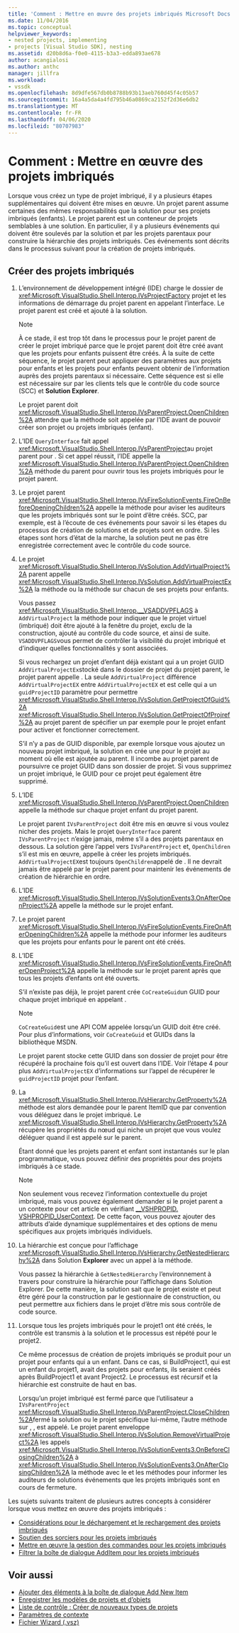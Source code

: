 ```yaml
---
title: 'Comment : Mettre en œuvre des projets imbriqués Microsoft Docs'
ms.date: 11/04/2016
ms.topic: conceptual
helpviewer_keywords:
- nested projects, implementing
- projects [Visual Studio SDK], nesting
ms.assetid: d20b8d6a-f0e0-4115-b3a3-edda893ae678
author: acangialosi
ms.author: anthc
manager: jillfra
ms.workload:
- vssdk
ms.openlocfilehash: 8d9dfe567db0b8788b93b13aeb760d45f4c05b57
ms.sourcegitcommit: 16a4a5da4a4fd795b46a0869ca2152f2d36e6db2
ms.translationtype: MT
ms.contentlocale: fr-FR
ms.lasthandoff: 04/06/2020
ms.locfileid: "80707983"
---
```

# <a name="how-to-implement-nested-projects"></a>Comment : Mettre en œuvre des projets imbriqués

Lorsque vous créez un type de projet imbriqué, il y a plusieurs étapes supplémentaires qui doivent être mises en œuvre. Un projet parent assume certaines des mêmes responsabilités que la solution pour ses projets imbriqués (enfants). Le projet parent est un conteneur de projets semblables à une solution. En particulier, il y a plusieurs événements qui doivent être soulevés par la solution et par les projets parentaux pour construire la hiérarchie des projets imbriqués. Ces événements sont décrits dans le processus suivant pour la création de projets imbriqués.

## <a name="create-nested-projects"></a>Créer des projets imbriqués

1. L’environnement de développement intégré (IDE) charge le dossier de <xref:Microsoft.VisualStudio.Shell.Interop.IVsProjectFactory> projet et les informations de démarrage du projet parent en appelant l’interface. Le projet parent est créé et ajouté à la solution.

    > [!NOTE]
    > À ce stade, il est trop tôt dans le processus pour le projet parent de créer le projet imbriqué parce que le projet parent doit être créé avant que les projets pour enfants puissent être créés. À la suite de cette séquence, le projet parent peut appliquer des paramètres aux projets pour enfants et les projets pour enfants peuvent obtenir de l’information auprès des projets parentaux si nécessaire. Cette séquence est si elle est nécessaire sur par les clients tels que le contrôle du code source (SCC) et **Solution Explorer**.

     Le projet parent doit <xref:Microsoft.VisualStudio.Shell.Interop.IVsParentProject.OpenChildren%2A> attendre que la méthode soit appelée par l’IDE avant de pouvoir créer son projet ou projets imbriqués (enfant).

2. L’IDE `QueryInterface` fait appel <xref:Microsoft.VisualStudio.Shell.Interop.IVsParentProject>au projet parent pour . Si cet appel réussit, l’IDE appelle la <xref:Microsoft.VisualStudio.Shell.Interop.IVsParentProject.OpenChildren%2A> méthode du parent pour ouvrir tous les projets imbriqués pour le projet parent.

3. Le projet parent <xref:Microsoft.VisualStudio.Shell.Interop.IVsFireSolutionEvents.FireOnBeforeOpeningChildren%2A> appelle la méthode pour aviser les auditeurs que les projets imbriqués sont sur le point d’être créés. SCC, par exemple, est à l’écoute de ces événements pour savoir si les étapes du processus de création de solutions et de projets sont en ordre. Si les étapes sont hors d’état de la marche, la solution peut ne pas être enregistrée correctement avec le contrôle du code source.

4. Le projet <xref:Microsoft.VisualStudio.Shell.Interop.IVsSolution.AddVirtualProject%2A> parent appelle <xref:Microsoft.VisualStudio.Shell.Interop.IVsSolution.AddVirtualProjectEx%2A> la méthode ou la méthode sur chacun de ses projets pour enfants.

     Vous passez <xref:Microsoft.VisualStudio.Shell.Interop.__VSADDVPFLAGS> à `AddVirtualProject` la méthode pour indiquer que le projet virtuel (imbriqué) doit être ajouté à la fenêtre du projet, exclu de la construction, ajouté au contrôle du code source, et ainsi de suite. `VSADDVPFLAGS`vous permet de contrôler la visibilité du projet imbriqué et d’indiquer quelles fonctionnalités y sont associées.

     Si vous rechargez un projet d’enfant déjà existant qui a un projet GUID `AddVirtualProjectEx`stocké dans le dossier de projet du projet parent, le projet parent appelle . La seule `AddVirtualProject` différence `AddVirtualProjectEX` entre `AddVirtualProjectEX` et est celle qui a un `guidProjectID` paramètre pour permettre <xref:Microsoft.VisualStudio.Shell.Interop.IVsSolution.GetProjectOfGuid%2A> <xref:Microsoft.VisualStudio.Shell.Interop.IVsSolution.GetProjectOfProjref%2A> au projet parent de spécifier un par exemple pour le projet enfant pour activer et fonctionner correctement.

     S’il n’y a pas de GUID disponible, par exemple lorsque vous ajoutez un nouveau projet imbriqué, la solution en crée une pour le projet au moment où elle est ajoutée au parent. Il incombe au projet parent de poursuivre ce projet GUID dans son dossier de projet. Si vous supprimez un projet imbriqué, le GUID pour ce projet peut également être supprimé.

5. L’IDE <xref:Microsoft.VisualStudio.Shell.Interop.IVsParentProject.OpenChildren> appelle la méthode sur chaque projet enfant du projet parent.

     Le projet parent `IVsParentProject` doit être mis en œuvre si vous voulez nicher des projets. Mais le projet `QueryInterface` parent `IVsParentProject` n’exige jamais, même s’il a des projets parentaux en dessous. La solution gère l’appel vers `IVsParentProject` et, `OpenChildren` s’il est mis en œuvre, appelle à créer les projets imbriqués. `AddVirtualProjectEX`est toujours `OpenChildren`appelé de . Il ne devrait jamais être appelé par le projet parent pour maintenir les événements de création de hiérarchie en ordre.

6. L’IDE <xref:Microsoft.VisualStudio.Shell.Interop.IVsSolutionEvents3.OnAfterOpenProject%2A> appelle la méthode sur le projet enfant.

7. Le projet parent <xref:Microsoft.VisualStudio.Shell.Interop.IVsFireSolutionEvents.FireOnAfterOpeningChildren%2A> appelle la méthode pour informer les auditeurs que les projets pour enfants pour le parent ont été créés.

8. L’IDE <xref:Microsoft.VisualStudio.Shell.Interop.IVsFireSolutionEvents.FireOnAfterOpenProject%2A> appelle la méthode sur le projet parent après que tous les projets d’enfants ont été ouverts.

     S’il n’existe pas déjà, le projet parent crée `CoCreateGuid`un GUID pour chaque projet imbriqué en appelant .

    > [!NOTE]
    > `CoCreateGuid`est une API COM appelée lorsqu’un GUID doit être créé. Pour plus d’informations, voir `CoCreateGuid` et GUIDs dans la bibliothèque MSDN.

     Le projet parent stocke cette GUID dans son dossier de projet pour être récupéré la prochaine fois qu’il est ouvert dans l’IDE. Voir l’étape 4 pour plus `AddVirtualProjectEX` d’informations sur l’appel de récupérer le `guidProjectID` projet pour l’enfant.

9. La <xref:Microsoft.VisualStudio.Shell.Interop.IVsHierarchy.GetProperty%2A> méthode est alors demandée pour le parent ItemID que par convention vous déléguez dans le projet imbriqué. Le <xref:Microsoft.VisualStudio.Shell.Interop.IVsHierarchy.GetProperty%2A> récupère les propriétés du nœud qui niche un projet que vous voulez déléguer quand il est appelé sur le parent.

     Étant donné que les projets parent et enfant sont instantanés sur le plan programmatique, vous pouvez définir des propriétés pour des projets imbriqués à ce stade.

    > [!NOTE]
    > Non seulement vous recevez l’information contextuelle du projet imbriqué, mais vous pouvez également demander si le projet parent a un contexte pour cet article en vérifiant [__VSHPROPID. VSHPROPID_UserContext](<xref:Microsoft.VisualStudio.Shell.Interop.__VSHPROPID.VSHPROPID_UserContext>). De cette façon, vous pouvez ajouter des attributs d’aide dynamique supplémentaires et des options de menu spécifiques aux projets imbriqués individuels.

10. La hiérarchie est conçue pour l’affichage <xref:Microsoft.VisualStudio.Shell.Interop.IVsHierarchy.GetNestedHierarchy%2A> dans Solution **Explorer** avec un appel à la méthode.

     Vous passez la hiérarchie à `GetNestedHierarchy` l’environnement à travers pour construire la hiérarchie pour l’affichage dans Solution Explorer. De cette manière, la solution sait que le projet existe et peut être géré pour la construction par le gestionnaire de construction, ou peut permettre aux fichiers dans le projet d’être mis sous contrôle de code source.

11. Lorsque tous les projets imbriqués pour le projet1 ont été créés, le contrôle est transmis à la solution et le processus est répété pour le projet2.

     Ce même processus de création de projets imbriqués se produit pour un projet pour enfants qui a un enfant. Dans ce cas, si BuildProject1, qui est un enfant du projet1, avait des projets pour enfants, ils seraient créés après BuildProject1 et avant Project2. Le processus est récursif et la hiérarchie est construite de haut en bas.

     Lorsqu’un projet imbriqué est fermé parce que l’utilisateur a `IVsParentProject` <xref:Microsoft.VisualStudio.Shell.Interop.IVsParentProject.CloseChildren%2A>fermé la solution ou le projet spécifique lui-même, l’autre méthode sur , , est appelé. Le projet parent enveloppe <xref:Microsoft.VisualStudio.Shell.Interop.IVsSolution.RemoveVirtualProject%2A> les appels <xref:Microsoft.VisualStudio.Shell.Interop.IVsSolutionEvents3.OnBeforeClosingChildren%2A> à <xref:Microsoft.VisualStudio.Shell.Interop.IVsSolutionEvents3.OnAfterClosingChildren%2A> la méthode avec le et les méthodes pour informer les auditeurs de solutions événements que les projets imbriqués sont en cours de fermeture.

Les sujets suivants traitent de plusieurs autres concepts à considérer lorsque vous mettez en œuvre des projets imbriqués :

- [Considérations pour le déchargement et le rechargement des projets imbriqués](../../extensibility/internals/considerations-for-unloading-and-reloading-nested-projects.md)
- [Soutien des sorciers pour les projets imbriqués](../../extensibility/internals/wizard-support-for-nested-projects.md)
- [Mettre en œuvre la gestion des commandes pour les projets imbriqués](../../extensibility/internals/implementing-command-handling-for-nested-projects.md)
- [Filtrer la boîte de dialogue AddItem pour les projets imbriqués](../../extensibility/internals/filtering-the-additem-dialog-box-for-nested-projects.md)

## <a name="see-also"></a>Voir aussi

- [Ajouter des éléments à la boîte de dialogue Add New Item](../../extensibility/internals/adding-items-to-the-add-new-item-dialog-boxes.md)
- [Enregistrer les modèles de projets et d’objets](../../extensibility/internals/registering-project-and-item-templates.md)
- [Liste de contrôle : Créer de nouveaux types de projets](../../extensibility/internals/checklist-creating-new-project-types.md)
- [Paramètres de contexte](../../extensibility/internals/context-parameters.md)
- [Fichier Wizard (.vsz)](../../extensibility/internals/wizard-dot-vsz-file.md)
